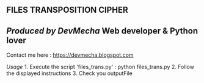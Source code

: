FILES TRANSPOSITION CIPHER
------------------------

_Produced by DevMecha_ Web developer & Python lover
----------------------------------------------------
Contact me here : https://devmecha.blogspot.com

_Usage_
    1. Execute the script 'files_trans.py' :
        python files_trans.py 
    2. Follow the displayed instructions
    3. Check you outputFile

	